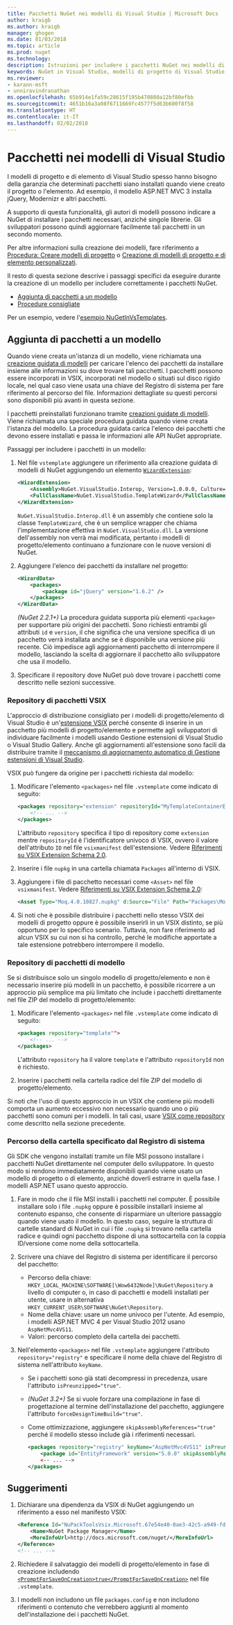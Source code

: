 ```yaml
---
title: Pacchetti NuGet nei modelli di Visual Studio | Microsoft Docs
author: kraigb
ms.author: kraigb
manager: ghogen
ms.date: 01/03/2018
ms.topic: article
ms.prod: nuget
ms.technology: 
description: Istruzioni per includere i pacchetti NuGet nei modelli di progetto e di elemento di Visual Studio.
keywords: NuGet in Visual Studio, modelli di progetto di Visual Studio, modelli di elemento di Visual Studio, pacchetti nei modelli di progetto, pacchetti nei modelli di elemento
ms.reviewer:
- karann-msft
- unniravindranathan
ms.openlocfilehash: 65b914e1fa59c28615f195b470880a12bf80efbb
ms.sourcegitcommit: 4651b16a3a08f6711669fc4577f5d63b600f8f58
ms.translationtype: HT
ms.contentlocale: it-IT
ms.lasthandoff: 02/02/2018
---
```

# <a name="packages-in-visual-studio-templates"></a>Pacchetti nei modelli di Visual Studio

I modelli di progetto e di elemento di Visual Studio spesso hanno bisogno della garanzia che determinati pacchetti siano installati quando viene creato il progetto o l'elemento. Ad esempio, il modello ASP.NET MVC 3 installa jQuery, Modernizr e altri pacchetti.

A supporto di questa funzionalità, gli autori di modelli possono indicare a NuGet di installare i pacchetti necessari, anziché singole librerie. Gli sviluppatori possono quindi aggiornare facilmente tali pacchetti in un secondo momento.

Per altre informazioni sulla creazione dei modelli, fare riferimento a [Procedura: Creare modelli di progetto](/visualstudio/ide/how-to-create-project-templates) o [Creazione di modelli di progetto e di elemento personalizzati](/visualstudio/extensibility/creating-custom-project-and-item-templates).

Il resto di questa sezione descrive i passaggi specifici da eseguire durante la creazione di un modello per includere correttamente i pacchetti NuGet.

- [Aggiunta di pacchetti a un modello](#adding-packages-to-a-template)
- [Procedure consigliate](#best-practices)

Per un esempio, vedere l'[esempio NuGetInVsTemplates](https://bitbucket.org/marcind/nugetinvstemplates).

## <a name="adding-packages-to-a-template"></a>Aggiunta di pacchetti a un modello

Quando viene creata un'istanza di un modello, viene richiamata una [creazione guidata di modelli](/visualstudio/extensibility/how-to-use-wizards-with-project-templates) per caricare l'elenco dei pacchetti da installare insieme alle informazioni su dove trovare tali pacchetti. I pacchetti possono essere incorporati in VSIX, incorporati nel modello o situati sul disco rigido locale, nel qual caso viene usata una chiave del Registro di sistema per fare riferimento al percorso del file. Informazioni dettagliate su questi percorsi sono disponibili più avanti in questa sezione.

I pacchetti preinstallati funzionano tramite [creazioni guidate di modelli](/visualstudio/extensibility/how-to-use-wizards-with-project-templates). Viene richiamata una speciale procedura guidata quando viene creata l'istanza del modello. La procedura guidata carica l'elenco dei pacchetti che devono essere installati e passa le informazioni alle API NuGet appropriate.

Passaggi per includere i pacchetti in un modello:

1. Nel file `vstemplate` aggiungere un riferimento alla creazione guidata di modelli di NuGet aggiungendo un elemento [`WizardExtension`](/visualstudio/extensibility/wizardextension-element-visual-studio-templates):

    ```xml
    <WizardExtension>
        <Assembly>NuGet.VisualStudio.Interop, Version=1.0.0.0, Culture=neutral, PublicKeyToken=b03f5f7f11d50a3a</Assembly>
        <FullClassName>NuGet.VisualStudio.TemplateWizard</FullClassName>
    </WizardExtension>
    ```

    `NuGet.VisualStudio.Interop.dll` è un assembly che contiene solo la classe `TemplateWizard`, che è un semplice wrapper che chiama l'implementazione effettiva in `NuGet.VisualStudio.dll`. La versione dell'assembly non verrà mai modificata, pertanto i modelli di progetto/elemento continuano a funzionare con le nuove versioni di NuGet.

1. Aggiungere l'elenco dei pacchetti da installare nel progetto:

    ```xml
    <WizardData>
        <packages>
            <package id="jQuery" version="1.6.2" />
        </packages>
    </WizardData>
    ```

    *(NuGet 2.2.1+)* La procedura guidata supporta più elementi `<package>` per supportare più origini dei pacchetti. Sono richiesti entrambi gli attributi `id` e `version`, il che significa che una versione specifica di un pacchetto verrà installata anche se è disponibile una versione più recente. Ciò impedisce agli aggiornamenti pacchetto di interrompere il modello, lasciando la scelta di aggiornare il pacchetto allo sviluppatore che usa il modello.

1. Specificare il repository dove NuGet può dove trovare i pacchetti come descritto nelle sezioni successive.

### <a name="vsix-package-repository"></a>Repository di pacchetti VSIX

L'approccio di distribuzione consigliato per i modelli di progetto/elemento di Visual Studio è un'[estensione VSIX](/visualstudio/extensibility/shipping-visual-studio-extensions) perché consente di inserire in un pacchetto più modelli di progetto/elemento e permette agli sviluppatori di individuare facilmente i modelli usando Gestione estensioni di Visual Studio o Visual Studio Gallery. Anche gli aggiornamenti all'estensione sono facili da distribuire tramite il [meccanismo di aggiornamento automatico di Gestione estensioni di Visual Studio](/visualstudio/extensibility/how-to-update-a-visual-studio-extension).

VSIX può fungere da origine per i pacchetti richiesta dal modello:

1. Modificare l'elemento `<packages>` nel file `.vstemplate` come indicato di seguito:

    ```xml
    <packages repository="extension" repositoryId="MyTemplateContainerExtensionId">
        <!-- ... -->
    </packages>
    ```

    L'attributo `repository` specifica il tipo di repository come `extension` mentre `repositoryId` è l'identificatore univoco di VSIX, ovvero il valore dell'attributo `ID` nel file `vsixmanifest` dell'estensione. Vedere [Riferimenti su VSIX Extension Schema 2.0](/visualstudio/extensibility/vsix-extension-schema-2-0-reference).

1. Inserire i file `nupkg` in una cartella chiamata `Packages` all'interno di VSIX.

1. Aggiungere i file di pacchetto necessari come `<Asset>` nel file `vsixmanifest`. Vedere [Riferimenti su VSIX Extension Schema 2.0](/visualstudio/extensibility/vsix-extension-schema-2-0-reference):

    ```xml
    <Asset Type="Moq.4.0.10827.nupkg" d:Source="File" Path="Packages\Moq.4.0.10827.nupkg" d:VsixSubPath="Packages" />
    ```

1. Si noti che è possibile distribuire i pacchetti nello stesso VSIX dei modelli di progetto oppure è possibile inserirli in un VSIX distinto, se più opportuno per lo specifico scenario. Tuttavia, non fare riferimento ad alcun VSIX su cui non si ha controllo, perché le modifiche apportate a tale estensione potrebbero interrompere il modello.

### <a name="template-package-repository"></a>Repository di pacchetti di modello

Se si distribuisce solo un singolo modello di progetto/elemento e non è necessario inserire più modelli in un pacchetto, è possibile ricorrere a un approccio più semplice ma più limitato che include i pacchetti direttamente nel file ZIP del modello di progetto/elemento:

1. Modificare l'elemento `<packages>` nel file `.vstemplate` come indicato di seguito:

    ```xml
    <packages repository="template"">
        <!-- ... -->
    </packages>
    ```

    L'attributo `repository` ha il valore `template` e l'attributo `repositoryId` non è richiesto.

1. Inserire i pacchetti nella cartella radice del file ZIP del modello di progetto/elemento.

Si noti che l'uso di questo approccio in un VSIX che contiene più modelli comporta un aumento eccessivo non necessario quando uno o più pacchetti sono comuni per i modelli. In tali casi, usare [VSIX come repository](#vsix-package-repository) come descritto nella sezione precedente.

### <a name="registry-specified-folder-path"></a>Percorso della cartella specificato dal Registro di sistema

Gli SDK che vengono installati tramite un file MSI possono installare i pacchetti NuGet direttamente nel computer dello sviluppatore. In questo modo si rendono immediatamente disponibili quando viene usato un modello di progetto o di elemento, anziché doverli estrarre in quella fase. I modelli ASP.NET usano questo approccio.

1. Fare in modo che il file MSI installi i pacchetti nel computer. È possibile installare solo i file `.nupkg` oppure è possibile installarli insieme al contenuto espanso, che consente di risparmiare un ulteriore passaggio quando viene usato il modello. In questo caso, seguire la struttura di cartelle standard di NuGet in cui i file `.nupkg` si trovano nella cartella radice e quindi ogni pacchetto dispone di una sottocartella con la coppia ID/versione come nome della sottocartella.

1. Scrivere una chiave del Registro di sistema per identificare il percorso del pacchetto:

    - Percorso della chiave: `HKEY_LOCAL_MACHINE\SOFTWARE[\Wow6432Node]\NuGet\Repository` a livello di computer o, in caso di pacchetti e modelli installati per utente, usare in alternativa `HKEY_CURRENT_USER\SOFTWARE\NuGet\Repository`.
    - Nome della chiave: usare un nome univoco per l'utente. Ad esempio, i modelli ASP.NET MVC 4 per Visual Studio 2012 usano `AspNetMvc4VS11`.
    - Valori: percorso completo della cartella dei pacchetti.

1. Nell'elemento `<packages>` nel file `.vstemplate` aggiungere l'attributo `repository="registry"` e specificare il nome della chiave del Registro di sistema nell'attributo `keyName`.

    - Se i pacchetti sono già stati decompressi in precedenza, usare l'attributo `isPreunzipped="true"`.
    - *(NuGet 3.2+)* Se si vuole forzare una compilazione in fase di progettazione al termine dell'installazione del pacchetto, aggiungere l'attributo `forceDesignTimeBuild="true"`.
    - Come ottimizzazione, aggiungere `skipAssemblyReferences="true"` perché il modello stesso include già i riferimenti necessari.

        ```xml
        <packages repository="registry" keyName="AspNetMvc4VS11" isPreunzipped="true">
            <package id="EntityFramework" version="5.0.0" skipAssemblyReferences="true" />
            <-- ... -->
        </packages>
        ```

## <a name="best-practices"></a>Suggerimenti

1. Dichiarare una dipendenza da VSIX di NuGet aggiungendo un riferimento a esso nel manifesto VSIX:

    ```xml
    <Reference Id="NuPackToolsVsix.Microsoft.67e54e40-0ae3-42c5-a949-fddf5739e7a5" MinVersion="1.7.30402.9028">
        <Name>NuGet Package Manager</Name>
        <MoreInfoUrl>http://docs.microsoft.com/nuget/</MoreInfoUrl>
    </Reference>
    <!-- ... -->
    ```

1. Richiedere il salvataggio dei modelli di progetto/elemento in fase di creazione includendo [`<PromptForSaveOnCreation>true</PromptForSaveOnCreation>`](/visualstudio/extensibility/promptforsaveoncreation-element-visual-studio-templates) nel file `.vstemplate`.

1. I modelli non includono un file `packages.config` e non includono riferimenti o contenuto che verrebbero aggiunti al momento dell'installazione dei i pacchetti NuGet.
